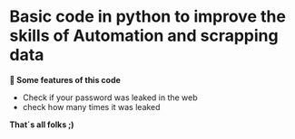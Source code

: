 # Basic code in python to improve the skills of Automation and scrapping data
**🌟 Some features of this code**

-  Check if your password was leaked in the web
-  check how many times it was leaked 

**That´s all folks ;)**